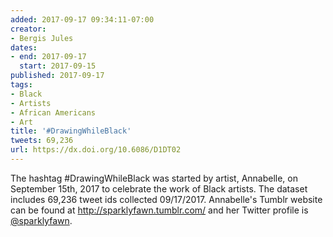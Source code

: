 ```yaml
---
added: 2017-09-17 09:34:11-07:00
creator:
- Bergis Jules
dates:
- end: 2017-09-17
  start: 2017-09-15
published: 2017-09-17
tags:
- Black
- Artists
- African Americans
- Art
title: '#DrawingWhileBlack'
tweets: 69,236
url: https://dx.doi.org/10.6086/D1DT02
---
```


The hashtag \#DrawingWhileBlack was started by artist, Annabelle, on September 15th, 2017 to celebrate the work of Black artists. The dataset includes 69,236 tweet ids collected 09/17/2017. Annabelle's Tumblr website can be found at <a href="http://sparklyfawn.tumblr.com/">http://sparklyfawn.tumblr.com/</a> and her Twitter profile is <a href="https://twitter.com/sparklyfawn">@sparklyfawn</a>.
